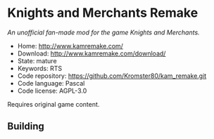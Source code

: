 # Knights and Merchants Remake

_An unofficial fan-made mod for the game Knights and Merchants._

- Home: http://www.kamremake.com/
- Download: http://www.kamremake.com/download/
- State: mature
- Keywords: RTS
- Code repository: https://github.com/Kromster80/kam_remake.git
- Code language: Pascal
- Code license: AGPL-3.0

Requires original game content.

## Building

